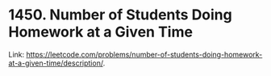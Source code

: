 # 1450. Number of Students Doing Homework at a Given Time

Link: <https://leetcode.com/problems/number-of-students-doing-homework-at-a-given-time/description/>.
